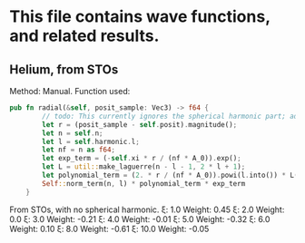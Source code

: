 # This file contains wave functions, and related results.

## Helium, from STOs
Method: Manual. Function used:
```rust
pub fn radial(&self, posit_sample: Vec3) -> f64 {
        // todo: This currently ignores the spherical harmonic part; add that!
        let r = (posit_sample - self.posit).magnitude();
        let n = self.n;
        let l = self.harmonic.l;
        let nf = n as f64;
        let exp_term = (-self.xi * r / (nf * A_0)).exp();
        let L = util::make_laguerre(n - l - 1, 2 * l + 1);
        let polynomial_term = (2. * r / (nf * A_0)).powi(l.into()) * L(2. * r / (nf * A_0));
        Self::norm_term(n, l) * polynomial_term * exp_term
    }
```

From STOs, with no spherical harmonic.
ξ: 1.0 Weight: 0.45
ξ: 2.0 Weight: 0.0
ξ: 3.0 Weight: -0.21
ξ: 4.0 Weight: -0.01
ξ: 5.0 Weight: -0.32
ξ: 6.0 Weight: 0.10
ξ: 8.0 Weight: -0.61
ξ: 10.0 Weight: -0.05
